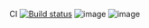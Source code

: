CI [![Build status](https://ci.appveyor.com/api/projects/status/yn4i02jaipysvcqy?svg=true)](https://ci.appveyor.com/project/skatt32/patterns-task1)
![image](https://github.com/skatt32/patterns-task1/assets/148701884/4e1e0089-6e5a-4b44-970e-d008a940149a)
![image](https://github.com/skatt32/patterns-task1/assets/148701884/582cac32-a46f-41ad-a4ff-247e15f347e3)
